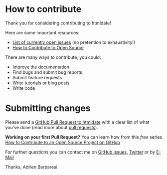 # How to contribute

Thank you for considering contributing to htmldate!

Here are some important resources:

  * [List of currently open issues](https://github.com/adbar/htmldate/issues) (no pretention to exhaustivity!)
  * [How to Contribute to Open Source](https://opensource.guide/how-to-contribute/)

There are many ways to contribute, you could:

  * Improve the documentation
  * Find bugs and submit bug reports
  * Submit feature requests
  * Write tutorials or blog posts
  * Write code

# Submitting changes

Please send a [GitHub Pull Request to htmldate](https://github.com/adbar/htmldate/pull/new/master) with a clear list of what you've done (read more about [pull requests](http://help.github.com/pull-requests/)).

**Working on your first Pull Request?** You can learn how from this *free* series [How to Contribute to an Open Source Project on GitHub](https://egghead.io/series/how-to-contribute-to-an-open-source-project-on-github) 

For further questions you can contact me on [GitHub issues](), [Twitter](https://twitter.com/adbarbaresi) or by [E-Mail](http://adrien.barbaresi.eu/contact.html)


Thanks,
Adrien Barbaresi